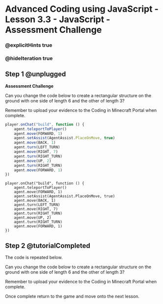 # Advanced Coding using JavaScript - Lesson 3.3 - JavaScript - Assessment Challenge

### @explicitHints true
### @hideIteration true

## Step 1 @unplugged
**Assessment Challenge**

Can you change the code below to create a rectangular structure on the ground with one side of length 6 and the other of length 3?

Remember to upload your evidence to the Coding in Minecraft Portal when complete.

```javascript 
player.onChat("build", function () {
    agent.teleportToPlayer()
    agent.move(FORWARD, 1)
    agent.setAssist(AgentAssist.PlaceOnMove, true)
    agent.move(BACK, 1)
    agent.turn(LEFT_TURN)
    agent.move(RIGHT, 7)
    agent.turn(RIGHT_TURN)
    agent.move(UP, 2)
    agent.turn(RIGHT_TURN)
    agent.move(FORWARD, 1)
})
```

```template
player.onChat("build", function () {
    agent.teleportToPlayer()
    agent.move(FORWARD, 1)
    agent.setAssist(AgentAssist.PlaceOnMove, true)
    agent.move(BACK, 1)
    agent.turn(LEFT_TURN)
    agent.move(RIGHT, 7)
    agent.turn(RIGHT_TURN)
    agent.move(UP, 2)
    agent.turn(RIGHT_TURN)
    agent.move(FORWARD, 1)
})
```

## Step 2 @tutorialCompleted
The code is repeated below.

Can you change the code below to create a rectangular structure on the ground with one side of length 6 and the other of length 3?

Remember to upload your evidence to the Coding in Minecraft Portal when complete.

Once complete return to the game and move onto the next lesson.
